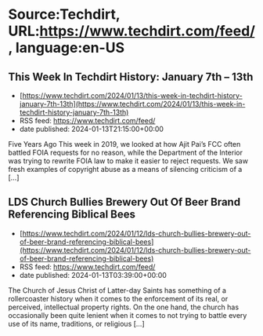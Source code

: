 # Source:Techdirt, URL:https://www.techdirt.com/feed/, language:en-US

## This Week In Techdirt History: January 7th – 13th
 - [https://www.techdirt.com/2024/01/13/this-week-in-techdirt-history-january-7th-13th](https://www.techdirt.com/2024/01/13/this-week-in-techdirt-history-january-7th-13th)
 - RSS feed: https://www.techdirt.com/feed/
 - date published: 2024-01-13T21:15:00+00:00

Five Years Ago This week in 2019, we looked at how Ajit Pai&#8217;s FCC often battled FOIA requests for no reason, while the Department of the Interior was trying to rewrite FOIA law to make it easier to reject requests. We saw fresh examples of copyright abuse as a means of silencing criticism of a [&#8230;]

## LDS Church Bullies Brewery Out Of Beer Brand Referencing Biblical Bees
 - [https://www.techdirt.com/2024/01/12/lds-church-bullies-brewery-out-of-beer-brand-referencing-biblical-bees](https://www.techdirt.com/2024/01/12/lds-church-bullies-brewery-out-of-beer-brand-referencing-biblical-bees)
 - RSS feed: https://www.techdirt.com/feed/
 - date published: 2024-01-13T03:39:00+00:00

The Church of Jesus Christ of Latter-day Saints has something of a rollercoaster history when it comes to the enforcement of its real, or perceived, intellectual property rights. On the one hand, the church has occasionally been quite lenient when it comes to not trying to battle every use of its name, traditions, or religious [&#8230;]

